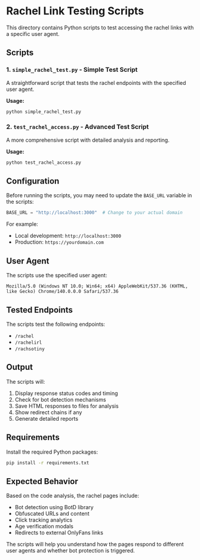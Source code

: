 # Rachel Link Testing Scripts

This directory contains Python scripts to test accessing the rachel links with a specific user agent.

## Scripts

### 1. `simple_rachel_test.py` - Simple Test Script
A straightforward script that tests the rachel endpoints with the specified user agent.

**Usage:**
```bash
python simple_rachel_test.py
```

### 2. `test_rachel_access.py` - Advanced Test Script
A more comprehensive script with detailed analysis and reporting.

**Usage:**
```bash
python test_rachel_access.py
```

## Configuration

Before running the scripts, you may need to update the `BASE_URL` variable in the scripts:

```python
BASE_URL = "http://localhost:3000"  # Change to your actual domain
```

For example:
- Local development: `http://localhost:3000`
- Production: `https://yourdomain.com`

## User Agent

The scripts use the specified user agent:
```
Mozilla/5.0 (Windows NT 10.0; Win64; x64) AppleWebKit/537.36 (KHTML, like Gecko) Chrome/140.0.0.0 Safari/537.36
```

## Tested Endpoints

The scripts test the following endpoints:
- `/rachel`
- `/rachelirl`
- `/rachsotiny`

## Output

The scripts will:
1. Display response status codes and timing
2. Check for bot detection mechanisms
3. Save HTML responses to files for analysis
4. Show redirect chains if any
5. Generate detailed reports

## Requirements

Install the required Python packages:

```bash
pip install -r requirements.txt
```

## Expected Behavior

Based on the code analysis, the rachel pages include:
- Bot detection using BotD library
- Obfuscated URLs and content
- Click tracking analytics
- Age verification modals
- Redirects to external OnlyFans links

The scripts will help you understand how the pages respond to different user agents and whether bot protection is triggered.
